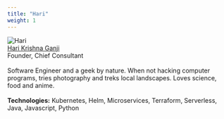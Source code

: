 ```yaml
---
title: "Hari"
weight: 1
---
```

![Hari](hari.png.png)
<br/>
[Hari Krishna Ganji](https://www.linkedin.com/in/harikrishnaganji/)
<br/>
Founder, Chief Consultant
<br/><br/>
Software Engineer and a geek by nature. When not hacking computer programs, tries photography and treks local landscapes. Loves science, food and anime.
<br/><br/>
**Technologies:** Kubernetes, Helm, Microservices, Terraform, Serverless, Java, Javascript, Python
